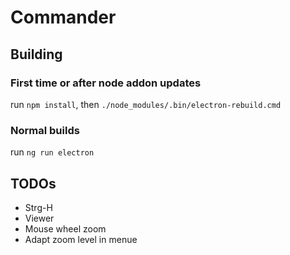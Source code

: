 # Commander
## Building
### First time or after node addon updates
run ```npm install```, then ```./node_modules/.bin/electron-rebuild.cmd```

### Normal builds
run ```ng run electron```
## TODOs
* Strg-H 
* Viewer
* Mouse wheel zoom
* Adapt zoom level in menue



